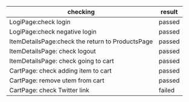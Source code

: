 | checking                                         | result |
|--------------------------------------------------|--------|
| LogiPage:check login                             | passed |
| LogiPage:check negative login                    | passed |
| ItemDetailsPage:check the return to ProductsPage | passed |
| ItemDetailsPage: check logout                    | passed |
| ItemDetailsPage: check going to cart             | passed |
| CartPage: check adding item to cart              | passed |
| CartPage: remove utem from cart                  | passed |
| CartPage: check Twitter link                     | failed |
